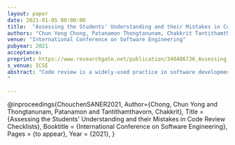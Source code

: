 ```yaml
---
layout: paper
date: 2021-01-05 00:00:00
title:  "Assessing the Students' Understanding and their Mistakes in Code Review Checklists"
authors: "Chun Yong Chong, Patanamon Thongtanunam, Chakkrit Tantithamthavorn"
venue: "International Conference on Software Engineering"
pubyear: 2021
acceptance: 
preprint: https://www.researchgate.net/publication/348486736_Assessing_the_Students'_Understanding_and_their_Mistakes_in_Code_Review_Checklists---An_Experience_Report_of_1791_Code_Review_Checklist_Questions_from_394_Students
s_venue: ICSE
abstract: "Code review is a widely-used practice in software development companies to identify defects. Hence, code review has been included in many software engineering curricula at universities worldwide. However, teaching code review is still a challenging task because the code review effectiveness depends on the code reading and analytical skills of a reviewer. While several studies have investigated the code reading techniques that students should use to find defects during code review, little has focused on a learning activity that involves analytical skills. Indeed, developing a code review checklist should stimulate students to develop their analytical skills to anticipate potential issues (i.e., software defects). Yet, it is unclear whether students can anticipate potential issues given their limited experience in software development (programming, testing, etc.). We perform a qualitative analysis to investigate whether students are capable of creating code review checklists, and if the checklists can be used to guide reviewers to find defects. In addition, we identify common mistakes that students make when developing a code review checklist. Our results show that while there are some misconceptions among students about the purpose of code review, students are able to anticipate potential defects and create a relatively good code review checklist. Hence, our results lead us to conclude that developing a code review checklist can be a part of the learning activities for code review in order to scaffold students' skills.
"

---
```

@inproceedings{ChouchenSANER2021,
	Author={Chong, Chun Yong and Thongtanunam, Patanamon and Tantithamthavorn, Chakkrit},
	Title = {Assessing the Students' Understanding and their Mistakes in Code Review Checklists},
	Booktitle = {International Conference on Software Engineering},
	Pages = {to appear},
	Year = {2021},
}


